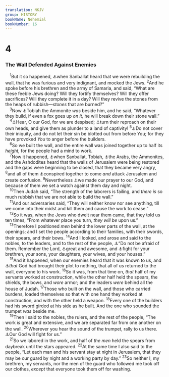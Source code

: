 ```yaml
---
translation: NKJV
group: HISTORY
bookName: Nehemial 
bookNumber: 16
---
```


<div class="title"><h1>4</h1><h3>The Wall Defended Against Enemies</h3></div>
<span class="verse ne_4_1"> <sup>1</sup>But it so happened, <a data-toggle="tooltip" data-placement="bottom" title="Neh. 2:10, 19">⚓</a>when Sanballat heard that we were rebuilding the wall, that he was furious and very indignant, and mocked the Jews. </span>
<span class="verse ne_4_2"><sup>2</sup>And he spoke before his brethren and the army of Samaria, and said, “What are these feeble Jews doing? Will they fortify themselves? Will they offer sacrifices? Will they complete it in a day? Will they revive the stones from the heaps of rubbish—<i>stones</i> that are burned?”<br/></span>
<span class="verse ne_4_3"> <sup>3</sup>Now <a data-toggle="tooltip" data-placement="bottom" title="Neh. 2:10, 19">⚓</a>Tobiah the Ammonite <i>was</i> beside him, and he said, “Whatever they build, if even a fox goes up <i>on</i> <i>it,</i> he will break down their stone wall.”<br/></span>
<span class="verse ne_4_4"> <sup>4</sup><a data-toggle="tooltip" data-placement="bottom" title="Ps. 123:3, 4">⚓</a>Hear, O our God, for we are despised; <a data-toggle="tooltip" data-placement="bottom" title="Ps. 79:12; Prov. 3:34">⚓</a>turn their reproach on their own heads, and give them as plunder to a land of captivity! </span>
<span class="verse ne_4_5"><sup>5</sup><a data-toggle="tooltip" data-placement="bottom" title="Ps. 69:27, 28; 109:14, 15; Jer. 18:23">⚓</a>Do not cover their iniquity, and do not let their sin be blotted out from before You; for they have provoked <i>You</i> to anger before the builders.<br/></span>
<span class="verse ne_4_6"> <sup>6</sup>So we built the wall, and the entire wall was joined together up to half its <i>height,</i> for the people had a mind to work.<br/></span>
<span class="verse ne_4_7"> <sup>7</sup>Now it happened, <a data-toggle="tooltip" data-placement="bottom" title="Neh. 4:1">⚓</a>when Sanballat, Tobiah, <a data-toggle="tooltip" data-placement="bottom" title="Neh. 2:19">⚓</a>the Arabs, the Ammonites, and the Ashdodites heard that the walls of Jerusalem were being restored and the gaps were beginning to be closed, that they became very angry, </span>
<span class="verse ne_4_8"><sup>8</sup>and all of them <a data-toggle="tooltip" data-placement="bottom" title="Ps. 83:3–5">⚓</a>conspired together to come <i>and</i> attack Jerusalem and create confusion. </span>
<span class="verse ne_4_9"><sup>9</sup>Nevertheless <a data-toggle="tooltip" data-placement="bottom" title="(Ps. 50:15)">⚓</a>we made our prayer to our God, and because of them we set a watch against them day and night.<br/></span>
<span class="verse ne_4_10"> <sup>10</sup>Then Judah said, “The strength of the laborers is failing, and <i>there</i> <i>is</i> so much rubbish that we are not able to build the wall.”<br/></span>
<span class="verse ne_4_11"> <sup>11</sup>And our adversaries said, “They will neither know nor see anything, till we come into their midst and kill them and cause the work to cease.”<br/></span>
<span class="verse ne_4_12"> <sup>12</sup>So it was, when the Jews who dwelt near them came, that they told us ten times, “From whatever place you turn, <i>they</i> <i>will</i> <i>be</i> upon us.”<br/></span>
<span class="verse ne_4_13"> <sup>13</sup>Therefore I positioned <i>men</i> behind the lower parts of the wall, at the openings; and I set the people according to their families, with their swords, their spears, and their bows. </span>
<span class="verse ne_4_14"><sup>14</sup>And I looked, and arose and said to the nobles, to the leaders, and to the rest of the people, <a data-toggle="tooltip" data-placement="bottom" title="(Num. 14:9); Deut. 1:29">⚓</a>“Do not be afraid of them. Remember the Lord, <a data-toggle="tooltip" data-placement="bottom" title="(Deut. 10:17)">⚓</a>great and awesome, and <a data-toggle="tooltip" data-placement="bottom" title="2 Sam. 10:12">⚓</a>fight for your brethren, your sons, your daughters, your wives, and your houses.”<br/></span>
<span class="verse ne_4_15"> <sup>15</sup>And it happened, when our enemies heard that it was known to us, and <a data-toggle="tooltip" data-placement="bottom" title="Job 5:12">⚓</a><i>that</i> God had brought their plot to nothing, that all of us returned to the wall, everyone to his work. </span>
<span class="verse ne_4_16"><sup>16</sup>So it was, from that time on, <i>that</i> half of my servants worked at construction, while the other half held the spears, the shields, the bows, and <i>wore</i> armor; and the leaders <i>were</i> behind all the house of Judah. </span>
<span class="verse ne_4_17"><sup>17</sup>Those who built on the wall, and those who carried burdens, loaded themselves so that with one hand they worked at construction, and with the other held a weapon. </span>
<span class="verse ne_4_18"><sup>18</sup>Every one of the builders had his sword girded at his side as he built. And the one who sounded the trumpet <i>was</i> beside me.<br/></span>
<span class="verse ne_4_19"> <sup>19</sup>Then I said to the nobles, the rulers, and the rest of the people, “The work <i>is</i> great and extensive, and we are separated far from one another on the wall. </span>
<span class="verse ne_4_20"><sup>20</sup>Wherever you hear the sound of the trumpet, rally to us there. <a data-toggle="tooltip" data-placement="bottom" title="Ex. 14:14, 25; Deut. 1:30; 3:22; 20:4; Josh. 23:10; 2 Chr. 20:29">⚓</a>Our God will fight for us.”<br/></span>
<span class="verse ne_4_21"> <sup>21</sup>So we labored in the work, and half of <i>the</i> <i>men</i> held the spears from daybreak until the stars appeared. </span>
<span class="verse ne_4_22"><sup>22</sup>At the same time I also said to the people, “Let each man and his servant stay at night in Jerusalem, that they may be our guard by night and a working party by day.” </span>
<span class="verse ne_4_23"><sup>23</sup>So neither I, my brethren, my servants, nor the men of the guard who followed me took off our clothes, <i>except</i> that everyone took them off for washing.<br/></span>
